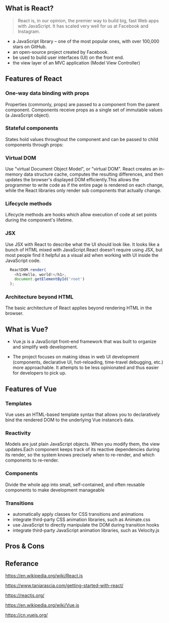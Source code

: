 ## What is React?
>React is, in our opinion, the premier way to build big, fast Web apps with JavaScript. It has scaled very well for us at Facebook and Instagram.
  * a JavaScript library – one of the most popular ones, with over 100,000 stars on GitHub.
  * an open-source project created by Facebook.
  * be used to build user interfaces (UI) on the front end.
  * the view layer of an MVC application (Model View Controller)
## Features of React
### One-way data binding with props
Properties (commonly, props) are passed to a component from the parent component. Components receive props as a single set of immutable values (a JavaScript object).

### Stateful components
States hold values throughout the component and can be passed to child components through props:

### Virtual DOM
Use "virtual Document Object Model", or "virtual DOM". React creates an in-memory data structure cache, computes the resulting differences, and then updates the browser's displayed DOM efficiently.This allows the programmer to write code as if the entire page is rendered on each change, while the React libraries only render sub components that actually change.

### Lifecycle methods
Lifecycle methods are hooks which allow execution of code at set points during the component's lifetime.

### JSX
Use JSX with React to describe what the UI should look like. It looks like a bunch of HTML mixed with JavaScript.React doesn’t require using JSX, but most people find it helpful as a visual aid when working with UI inside the JavaScript code.

```js
  ReactDOM.render(
    <h1>Hello, world!</h1>,
    document.getElementById('root')
  );
```

### Architecture beyond HTML
The basic architecture of React applies beyond rendering HTML in the browser.

## What is Vue? 
* Vue.js is a JavaScript front-end framework that was built to organize and simplify web development.

* The project focuses on making ideas in web UI development (components, declarative UI, hot-reloading, time-travel debugging, etc.) more approachable. It attempts to be less opinionated and thus easier for developers to pick up. 

## Features of Vue
### Templates
Vue uses an HTML-based template syntax that allows you to declaratively bind the rendered DOM to the underlying Vue instance’s data.
### Reactivity
 Models are just plain JavaScript objects. When you modify them, the view updates.Each component keeps track of its reactive dependencies during its render, so the system knows precisely when to re-render, and which components to re-render.
### Components
Divide the whole app into small, self-contained, and often reusable components to make development manageable
### Transitions
* automatically apply classes for CSS transitions and animations
* integrate third-party CSS animation libraries, such as Animate.css
* use JavaScript to directly manipulate the DOM during transition hooks
* integrate third-party JavaScript animation libraries, such as Velocity.js
## Pros & Cons

## Referance
https://en.wikipedia.org/wiki/React.js

https://www.taniarascia.com/getting-started-with-react/

https://reactjs.org/

https://en.wikipedia.org/wiki/Vue.js

https://cn.vuejs.org/
